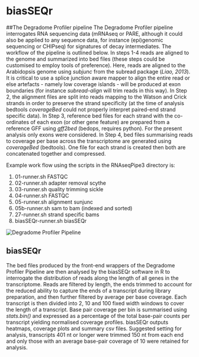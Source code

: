 # biasSEQr
##The Degradome Profiler pipeline
The Degradome Profiler pipeline interrogates RNA sequencing data (mRNAseq or PARE, although it could also be applied to any sequence data, for instance (epi)genomic sequencing or CHIPseq) for signatures of decay intermediates. The workflow of the pipeline is outlined below. In steps 1-4 reads are aligned to the genome and summarized into bed files (these steps could be customised to employ tools of preference). Here, reads are aligned to the Arabidopsis genome using *subjunc* from the subread package (*Liao, 2013*). It is critical to use a splice junction aware mapper to align the entire read or else artefacts - namely low coverage islands - will be produced at exon boundaries (for instance *subread-align* will trim reads in this way). In Step 2, the alignment files are split into reads mapping to the Watson and Crick strands in order to preserve the strand specificity (at the time of analysis bedtools *coverageBed* could not properly interpret paired-end strand specific data).   In Step 3, reference bed files for each strand with the co-ordinates of each exon (or other gene feature) are prepared from a reference GFF using *gff2bed* (bedops, requires python). For the present analysis only exons were considered. In Step 4, bed files summarising reads to coverage per base across the transcriptome are generated using *coverageBed* (bedtools). One file for each strand is created then both are concatenated together and compressed. 

Example work flow using the scripts in the RNAseqPipe3 directory is:

1. 01-runner.sh FASTQC
2. 02-runner.sh adapter removal scythe
3. 03-runner.sh quality trimming sickle
4. 04-runner.sh FASTQC
2. 05-runner.sh alignment sunjunc
2. 05b-runner.sh sam to bam (indexed and sorted)
2. 27-runner.sh strand specific bams
3. biasSEQr-runner.sh biasSEQr

![Degradome Profiler Pipeline](https://github.com/pedrocrisp/NGS-pipelines/blob/master/RNAseqPipe3/biasSEQr/DegradomeProfilerPipe.png)

## biasSEQr
The bed files produced by the front-end wrappers of the Degradome Profiler Pipeline are then analysed by the biasSEQr software in R to interrogate the distribution of reads along the length of all genes in the transcriptome. Reads are filtered by length, the ends trimmed to account for the reduced ability to capture the ends of a transcript during library preparation, and then further filtered by average per base coverage. Each transcript is then divided into 2, 10 and 100 fixed width windows to cover the length of a transcript. Base pair coverage per bin is summarised using *stats.bin()* and expressed as a percentage of the total base-pair counts per transcript yielding normalised coverage profiles. biasSEQr outputs heatmaps, coverage plots and summary csv files. Suggested setting for analysis, transcripts 401 nt or longer were trimmed 150 nt from each end and only those with an average base-pair coverage of 10 were retained for analysis. 

